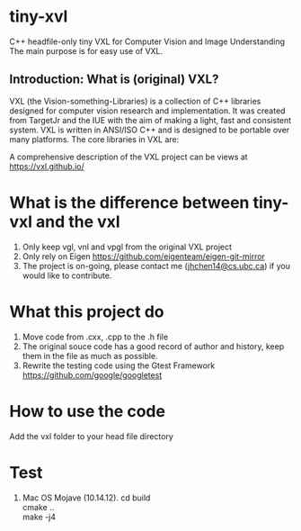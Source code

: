 # tiny-xvl
C++ headfile-only tiny VXL for Computer Vision and Image Understanding  
The main purpose is for easy use of VXL.       

## Introduction: What is (original) VXL?
VXL (the Vision-something-Libraries) is a collection of C++ libraries designed for computer vision research and implementation. It was created from TargetJr and the IUE with the aim of making a light, fast and consistent system. VXL is written in ANSI/ISO C++ and is designed to be portable over many platforms. The core libraries in VXL are:

A comprehensive description of the VXL project can be views at https://vxl.github.io/

# What is the difference between tiny-vxl and the vxl  
1. Only keep vgl, vnl and vpgl from the original VXL project  
2. Only rely on Eigen https://github.com/eigenteam/eigen-git-mirror 
3. The project is on-going, please contact me (jhchen14@cs.ubc.ca) if you would like to contribute.  

# What this project do
1. Move code from .cxx, .cpp to the .h file
2. The original souce code has a good record of author and history, keep them in the file as much as possible.  
4. Rewrite the testing code using the Gtest Framework https://github.com/google/googletest    

# How to use the code
Add the vxl folder to your head file directory 

# Test  
1. Mac OS Mojave (10.14.12). 
    cd build   
    cmake ..  
    make -j4  


 







